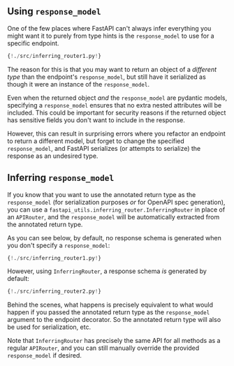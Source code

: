 ## Using `response_model`
One of the few places where FastAPI can't always infer everything you might want it to
purely from type hints is the `response_model` to use for a specific endpoint.

```python hl_lines="7 18"
{!./src/inferring_router1.py!}
```

The reason for this is that you may want to return an object of a *different type* than the endpoint's
`response_model`, but still have it serialized as though it were an instance of the `response_model`.

Even when the returned object *and* the `response_model` are pydantic models, specifying a `response_model`
ensures that no extra nested attributes will be included. This could be important for security
reasons if the returned object has sensitive fields you don't want to include in the response.

However, this can result in surprising errors where you refactor an endpoint to return a different model,
but forget to change the specified `response_model`, and FastAPI serializes (or attempts to serialize) the
response as an undesired type.

## Inferring `response_model`

If you know that you want to use the annotated return type as the `response_model` (for serialization
purposes *or* for OpenAPI spec generation), you can use a `fastapi_utils.inferring_router.InferringRouter`
in place of an `APIRouter`, and the `response_model` will be automatically extracted from the annotated
return type.

As you can see below, by default, no response schema is generated when you don't specify a `response_model`:
```python hl_lines="6 18"
{!./src/inferring_router1.py!}
```

However, using `InferringRouter`, a response schema *is* generated by default:

```python hl_lines="3 14 17 23 33"
{!./src/inferring_router2.py!}
```

Behind the scenes, what happens is precisely equivalent to what would happen if you passed the annotated return type
as the `response_model` argument to the endpoint decorator. So the annotated return type will also be used
for serialization, etc.

Note that `InferringRouter` has precisely the same API for all methods as a regular `APIRouter`, and you can still
manually override the provided `response_model` if desired.  
